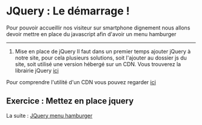 # JQuery : Le démarrage !
Pour pouvoir accueillir nos visiteur sur smartphone dignement nous allons devoir mettre en place du javascript afin d'avoir un menu hamburger

---
1. Mise en place de jQuery
Il faut dans un premier temps ajouter jQuery à notre site, pour cela plusieurs solutions, soit l'ajouter au dossier js du site, soit utilisé une version hébergé sur un CDN. Vous trouverez la librairie jQuery [ici](https://developers.google.com/speed/libraries/)

Pour comprendre l'utilité d'un CDN vous pouvez regarder [ici](http://www.6ma.fr/tuto/fonctionnement+cdn+content+delivery+network-775)

Exercice : Mettez en place jquery
---
La suite : [JQuery menu hamburger](https://github.com/simplon-roanne/front-end-prairie/tree/master/ex8)